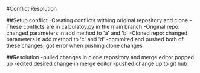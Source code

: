 #Conflict Resolution 

##Setup conflict
-Creating conflicts withing original repository and clone
-These conflicts are in calculatoy.py in the main branch
-Original repo: changed parameters in add method to 'a' and 'b' 
-Cloned repo: changed parameters in add method to 'c' and 'd'
-commited and pushed both of these changes, got error when pushing clone changes

##Resolution
-pulled changes in clone repository and merge editor popped up
-edited desired change in merge editor
-pushed change up to git hub

